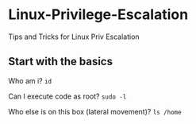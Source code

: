 # Linux-Privilege-Escalation
Tips and Tricks for Linux Priv Escalation

## Start with the basics

Who am i?
`id`

Can I execute code as root?
`sudo -l`

Who else is on this box (lateral movement)?
`ls /home`
